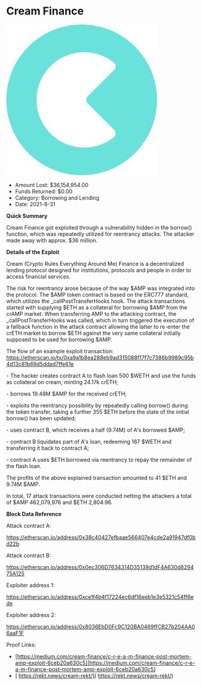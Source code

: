 # Cream Finance
![Cream Finance](/rektimages/Cream-Finance.png)
- Amount Lost: $36,154,954.00
- Funds Returned: $0.00
- Category: Borrowing and Lending
- Date: 2021-8-31

**Quick Summary**

Cream Finance got exploited through a vulnerability hidden in the borrow() function, which was repeatedly utilized for reentrancy attacks. The attacker made away with approx. $36 million.

  


 **Details of the Exploit**

Cream (Crypto Rules Everything Around Me) Finance is a decentralized lending protocol designed for institutions, protocols and people in order to access financial services.

The risk for reentrancy arose because of the way $AMP was integrated into the protocol. The $AMP token contract is based on the ERC777 standard, which utilizes the _callPostTransferHooks hook. The attack transactions started with supplying $ETH as a collateral for borrowing $AMP from the crAMP market. When transferring AMP to the attacking contract, the _callPostTransferHooks was called, which in turn triggered the execution of a fallback function in the attack contract allowing the latter to re-enter the crETH market to borrow $ETH against the very same collateral initially supposed to be used for borrowing $AMP.

The flow of an example exploit transaction: https://etherscan.io/tx/0xa9a1b8ea288eb9ad315088f17f7c7386b9989c95b4d13c81b69d5ddad7ffe61e

\- The hacker creates contract A to flash loan 500 $WETH and use the funds as collateral on cream, minting 24.17k crETH;

\- borrows 19.48M $AMP for the received crETH;

\- exploits the reentrancy possibility by repeatedly calling borrow() during the token transfer, taking a further 355 $ETH before the state of the initial borrow() has been updated;

\- uses contract B, which receives a half (9.74M) of A's borrowed $AMP;

\- contract B liquidates part of A's loan, redeeming 187 $WETH and transferring it back to contract A;

\- contract A uses $ETH borrowed via reentrancy to repay the remainder of the flash loan.

  


The profits of the above explained transaction amounted to 41 $ETH and 9.74M $AMP.

In total, 17 attack transactions were conducted netting the attackers a total of $AMP 462,079,976 and $ETH 2,804.96.

  


 **Block Data Reference**

Attack contract A:

https://etherscan.io/address/0x38c40427efbaae566407e4cde2a91947df0bd22b

Attack contract B:

https://etherscan.io/address/0x0ec306D7634314D35139d1dF4A630d829475A125

Exploiter address 1:

https://etherscan.io/address/0xce1f4b4f17224ec6df16eeb1e3e5321c54ff6ede

Exploiter address 2:

https://etherscan.io/address/0x8036EbD0Fc9C120BA0469ffCB27b204AA06aaF1F

  



Proof Links:
- [https://medium.com/cream-finance/c-r-e-a-m-finance-post-mortem-amp-exploit-6ceb20a630c5](https://medium.com/cream-finance/c-r-e-a-m-finance-post-mortem-amp-exploit-6ceb20a630c5)
- [ https://rekt.news/cream-rekt/]( https://rekt.news/cream-rekt/)


